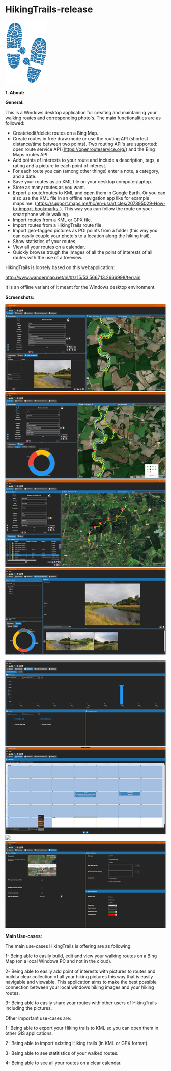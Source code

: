# HikingTrails-release

<img src="/hticon.png" width="130" height="200">

**1. About:**

**General:**

This is a Windows desktop application for creating and maintaining your walking routes and corresponding photo's. The main functionalities are as followed:
- Create/edit/delete routes on a Bing Map.
- Create routes in free draw mode or use the routing API (shortest distance/time between two points). Two routing API's are supported: 
open route service API (https://openrouteservice.org/) and the Bing Maps routes API.
- Add points of interests to your route and include a description, tags, a rating and a picture to each point of interest.
- For each route you can (among other things) enter a note, a category, and a date.
- Save your routes as an XML file on your desktop computer/laptop.
- Store as many routes as you want. 
- Export a route/routes to KML and open them in Google Earth. Or you can also use the KML file in an offline navigation app like for example maps.me: (https://support.maps.me/hc/en-us/articles/207895029-How-to-import-bookmarks-). This way you can follow the route on your smartphone while walking.
- Import routes from a KML or GPX file. 
- Import routes from a HikingTrails route file. 
- Import geo-tagged pictures as POI points from a folder (this way you can easily couple your photo's to a location along the hiking trail). 
- Show statistics of your routes.
- View all your routes on a calendar.
- Quickly browse trough the images of all the point of interests of all routes with the use of a treeview.

HikingTrails is loosely based on this webapplication:

http://www.wandermap.net/nl/#/z15/53.5667,13.2666998/terrain

It is an offline variant of it meant for the Windows desktop environment.

**Screenshots:**

![](/screenshot1.png)
![](/screenshot0.png)
![](/screenshot2.png)
![](/screenshot4.png)

![](/screenshot3.png)
![](/screenshot5.png)
![](/screenshot6.png)
![](/screenshot10.png)

**Main Use-cases:**

The main use-cases HikingTrails is offering are as following:

1- Being able to easily build, edit and view your walking routes on a Bing Map (on a local Windows PC and not in the cloud).

2- Being able to easily add point of interests with pictures to routes and build a clear collection of all your hiking pictures this way that is easily navigable and viewable.
This application aims to make the best possible connection between your local windows hiking images and your hiking routes.

3- Being able to easily share your routes with other users of HikingTrails including the pictures. 

Other important use-cases are:

1- Being able to export your Hiking trails to KML so you can open them in other GIS applications. 

2- Being able to import existing Hiking trails (in KML or GPX format).

3- Being able to see statitistics of your walked routes.

4- Being able to see all your routes on a clear calendar.
